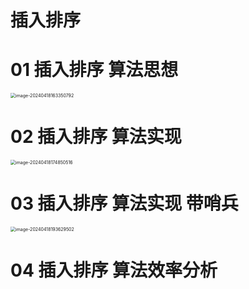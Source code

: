 # 插入排序



# 01 插入排序 算法思想

<img src="https://cvp.oss-cn-shanghai.aliyuncs.com/picgo/202404181633050.png" alt="image-20240418163350792" style="zoom:50%;" />



# 02 插入排序 算法实现

<img src="https://cvp.oss-cn-shanghai.aliyuncs.com/picgo/202404181748669.png" alt="image-20240418174850516" style="zoom:50%;" />



# 03 插入排序 算法实现 带哨兵

<img src="https://cvp.oss-cn-shanghai.aliyuncs.com/picgo/202404181936694.png" alt="image-20240418193629502" style="zoom:50%;" />



# 04 插入排序 算法效率分析

